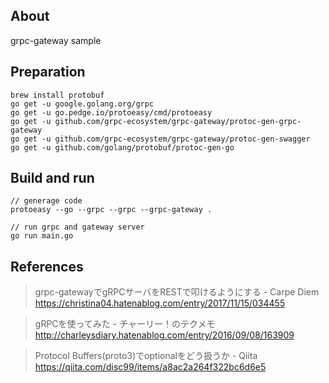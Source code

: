 ## About

grpc-gateway sample

## Preparation

```
brew install protobuf
go get -u google.golang.org/grpc
go get -u go.pedge.io/protoeasy/cmd/protoeasy
go get -u github.com/grpc-ecosystem/grpc-gateway/protoc-gen-grpc-gateway
go get -u github.com/grpc-ecosystem/grpc-gateway/protoc-gen-swagger
go get -u github.com/golang/protobuf/protoc-gen-go
```

## Build and run

```
// generage code
protoeasy --go --grpc --grpc --grpc-gateway .

// run grpc and gateway server
go run main.go
```

## References

> grpc-gatewayでgRPCサーバをRESTで叩けるようにする - Carpe Diem  
> https://christina04.hatenablog.com/entry/2017/11/15/034455

> gRPCを使ってみた - チャーリー！のテクメモ  
> http://charleysdiary.hatenablog.com/entry/2016/09/08/163909

> Protocol Buffers(proto3)でoptionalをどう扱うか - Qiita  
> https://qiita.com/disc99/items/a8ac2a264f322bc6d6e5